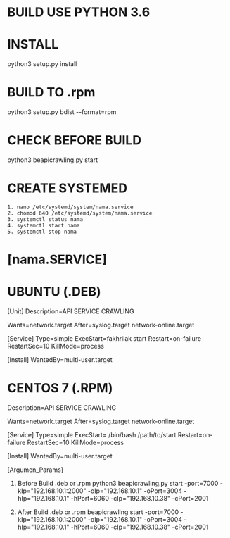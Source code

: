 # BUILD USE PYTHON 3.6
# INSTALL
python3 setup.py install

# BUILD TO .rpm
python3 setup.py bdist --format=rpm

# CHECK BEFORE BUILD
python3 beapicrawling.py start

# CREATE SYSTEMED
    1. nano /etc/systemd/system/nama.service
    2. chomod 640 /etc/systemd/system/nama.service
    3. systemctl status nama
    4. systemctl start nama
    5. systemctl stop nama

# [nama.SERVICE]



# UBUNTU (.DEB)
[Unit]
Description=API SERVICE CRAWLING

Wants=network.target
After=syslog.target network-online.target

[Service]
Type=simple
ExecStart=fakhrilak start
Restart=on-failure
RestartSec=10
KillMode=process

[Install]
WantedBy=multi-user.target

# CENTOS 7 (.RPM)
Description=API SERVICE CRAWLING

Wants=network.target
After=syslog.target network-online.target

[Service]
Type=simple
ExecStart= /bin/bash /path/to/start
Restart=on-failure
RestartSec=10
KillMode=process

[Install]
WantedBy=multi-user.target


[Argumen_Params]

1. Before Build .deb or .rpm
python3 beapicrawling.py start -port=7000 -kIp="192.168.10.1:2000" -oIp="192.168.10.1" -oPort=3004 -hIp="192.168.10.1" -hPort=6060 -cIp="192.168.10.38" -cPort=2001

2. After Build .deb or .rpm
beapicrawling start -port=7000 -kIp="192.168.10.1:2000" -oIp="192.168.10.1" -oPort=3004 -hIp="192.168.10.1" -hPort=6060 -cIp="192.168.10.38" -cPort=2001